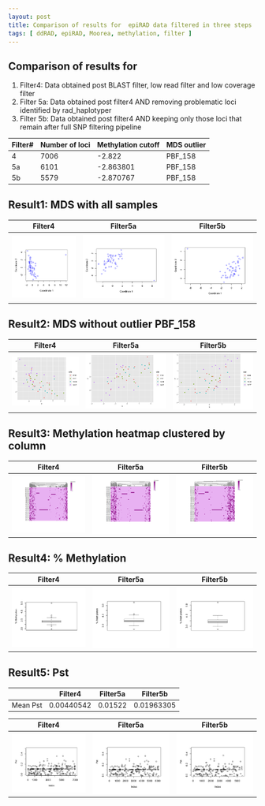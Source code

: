 ```yaml
---
layout: post
title: Comparison of results for  epiRAD data filtered in three steps 
tags: [ ddRAD, epiRAD, Moorea, methylation, filter ]
---
```


## Comparison of results for 
1. Filter4: Data obtained post BLAST filter, low read filter and low coverage filter 
2. Filter 5a: Data obtained post filter4 AND removing problematic loci identified by rad_haplotyper 
3. Filter 5b: Data obtained post filter4 AND keeping only those loci that remain after full SNP filtering pipeline

| Filter#  | Number of loci| Methylation cutoff | MDS outlier |
|----------|-------------|----------------------|-------------|
| 4        |  7006       | -2.822               | PBF_158     |
| 5a       |  6101       |  -2.863801           | PBF_158     |
| 5b       |  5579       | -2.870767            | PBF_158     |

## Result1: MDS with all samples

Filter4             |  Filter5a                       | Filter5b
:-------------------------:|:-------------------------:|:------:
![](https://github.com/tejashree1modak/TM_Putnam_Lab_Notebook/blob/master/images/epiRAD_analysis_out/Filter4_mds.png)  |  ![](https://github.com/tejashree1modak/TM_Putnam_Lab_Notebook/blob/master/images/epiRAD_analysis_out/Filter5a_mds.png) | ![](https://github.com/tejashree1modak/TM_Putnam_Lab_Notebook/blob/master/images/epiRAD_analysis_out/Filter5b_mds.png)

## Result2: MDS without outlier PBF_158

Filter4             |  Filter5a                       | Filter5b
:-------------------------:|:-------------------------:|:------:
![](https://github.com/tejashree1modak/TM_Putnam_Lab_Notebook/blob/master/images/epiRAD_analysis_out/Filter4_mds_minus_outlier.png)  |  ![](https://github.com/tejashree1modak/TM_Putnam_Lab_Notebook/blob/master/images/epiRAD_analysis_out/Filter5a_mds_minus_outlier.png) | ![](https://github.com/tejashree1modak/TM_Putnam_Lab_Notebook/blob/master/images/epiRAD_analysis_out/Filter5b_mds_minus_outlier.png)

## Result3: Methylation heatmap clustered by column

Filter4             |  Filter5a                       | Filter5b
:-------------------------:|:-------------------------:|:------:
![](https://github.com/tejashree1modak/TM_Putnam_Lab_Notebook/blob/master/images/epiRAD_analysis_out/Filter4_MethylHeatMap.png)  |  ![](https://github.com/tejashree1modak/TM_Putnam_Lab_Notebook/blob/master/images/epiRAD_analysis_out/Filter5a_MethylHeatMap.png) | ![](https://github.com/tejashree1modak/TM_Putnam_Lab_Notebook/blob/master/images/epiRAD_analysis_out/Filter5b_MethylHeatMap.png)

## Result4: % Methylation 

Filter4             |  Filter5a                       | Filter5b
:-------------------------:|:-------------------------:|:------:
![](https://github.com/tejashree1modak/TM_Putnam_Lab_Notebook/blob/master/images/epiRAD_analysis_out/Filter4_percent_CpGmethyln.png)  |  ![](https://github.com/tejashree1modak/TM_Putnam_Lab_Notebook/blob/master/images/epiRAD_analysis_out/Filter5a_percent_CpGmethyln.png) | ![](https://github.com/tejashree1modak/TM_Putnam_Lab_Notebook/blob/master/images/epiRAD_analysis_out/Filter5b_percent_CpGmethyln.png)

## Result5: Pst 

|         | Filter4    | Filter5a | Filter5b  |
|---------|------------|----------|-----------|
| Mean Pst| 0.00440542 | 0.01522  | 0.01963305|

Filter4             |  Filter5a                       | Filter5b
:-------------------------:|:-------------------------:|:----------:
![](https://github.com/tejashree1modak/TM_Putnam_Lab_Notebook/blob/master/images/epiRAD_analysis_out/Filter4_Pst.png)  |  ![](https://github.com/tejashree1modak/TM_Putnam_Lab_Notebook/blob/master/images/epiRAD_analysis_out/Filter5a_Pst.png) | ![](https://github.com/tejashree1modak/TM_Putnam_Lab_Notebook/blob/master/images/epiRAD_analysis_out/Filter5b_Pst.png)
